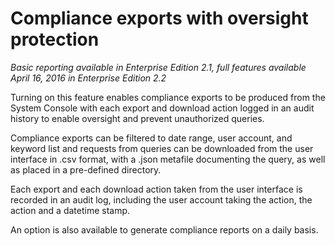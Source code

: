 # Compliance exports with oversight protection 

_Basic reporting available in Enterprise Edition 2.1, full features available April 16, 2016 in Enterprise Edition 2.2_

Turning on this feature enables compliance exports to be produced from the System Console with each export and download action logged in an audit history to enable oversight and prevent unauthorized queries. 

Compliance exports can be filtered to date range, user account, and keyword list and requests from queries can be downloaded from the user interface in .csv format, with a .json metafile documenting the query, as well as placed in a pre-defined directory. 

Each export and each download action taken from the user interface is recorded in an audit log, including the user account taking the action, the action and a datetime stamp. 

An option is also available to generate compliance reports on a daily basis.
